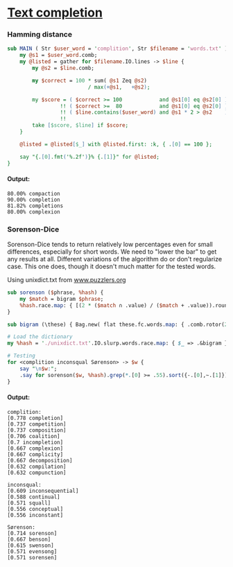 [1]: https://rosettacode.org/wiki/Text_completion

# [Text completion][1]





### Hamming distance

```perl
sub MAIN ( Str $user_word = 'complition', Str $filename = 'words.txt' ) {
    my @s1 = $user_word.comb;
    my @listed = gather for $filename.IO.lines -> $line {
        my @s2 = $line.comb;

        my $correct = 100 * sum( @s1 Zeq @s2)
                          / max(+@s1,   +@s2);

        my $score = ( $correct >= 100            and @s1[0] eq @s2[0] ) ?? 100
                 !! ( $correct >=  80            and @s1[0] eq @s2[0] ) ?? $correct
                 !! ( $line.contains($user_word) and @s1 * 2 > @s2    ) ?? 80
                 !!                                                        0;
        take [$score, $line] if $score;
    }

    @listed = @listed[$_] with @listed.first: :k, { .[0] == 100 };

    say "{.[0].fmt('%.2f')}% {.[1]}" for @listed;
}
```

#### Output:
```
80.00% compaction
90.00% completion
81.82% completions
80.00% complexion
```


### Sorenson-Dice



Sorenson-Dice tends to return relatively low percentages even for small differences, especially for short words. We need to "lower the bar" to get any results at all. Different variations of the algorithm do or don't regularize case. This one does, though it doesn't much matter for the tested words.



Using unixdict.txt from www.puzzlers.org

```perl
sub sorenson ($phrase, %hash) {
    my $match = bigram $phrase;
    %hash.race.map: { [(2 * ($match ∩ .value) / ($match + .value)).round(.001), .key] }
}

sub bigram (\these) { Bag.new( flat these.fc.words.map: { .comb.rotor(2 => -1)».join } ) }

# Load the dictionary
my %hash = './unixdict.txt'.IO.slurp.words.race.map: { $_ => .&bigram };

# Testing
for <complition inconsqual Sørenson> -> $w {
    say "\n$w:";
    .say for sorenson($w, %hash).grep(*.[0] >= .55).sort({-.[0],~.[1]}).head(10);
}
```

#### Output:
```
complition:
[0.778 completion]
[0.737 competition]
[0.737 composition]
[0.706 coalition]
[0.7 incompletion]
[0.667 complexion]
[0.667 complicity]
[0.667 decomposition]
[0.632 compilation]
[0.632 compunction]

inconsqual:
[0.609 inconsequential]
[0.588 continual]
[0.571 squall]
[0.556 conceptual]
[0.556 inconstant]

Sørenson:
[0.714 sorenson]
[0.667 benson]
[0.615 swenson]
[0.571 evensong]
[0.571 sorensen]
```
